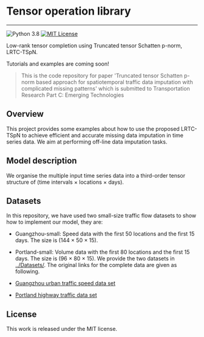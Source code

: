 # Tensor operation library
--------------
![Python 3.8](https://img.shields.io/badge/Python-3.8-blue.svg)
[![MIT License](https://img.shields.io/badge/license-MIT-green.svg)](https://opensource.org/licenses/MIT)

Low-rank tensor completion using Truncated tensor Schatten p-norm, LRTC-TSpN.

Tutorials and examples are coming soon!

> This is the code repository for paper 'Truncated tensor Schatten p-norm based approach for spatiotemporal traffic data
imputation with complicated missing patterns' which is submitted to Transportation Research Part C: Emerging Technologies

## Overview
This project provides some examples about how to use the proposed LRTC-TSpN to achieve efficient and accurate missing data imputation in time series data. We aim at performing off-line data imputation tasks.

## Model description
We organise the multiple input time series data into a third-order tensor structure of (time intervals × locations × days).

## Datasets
In this repository, we have used two small-size traffic flow datasets to show how to implement our model, they are:  
- Guangzhou-small: Speed data with the first 50 locations and the first 15 days. The size is (144 × 50 × 15).
- Portland-small: Volume data with the first 80 locations and the first 15 days. The size is (96 × 80 × 15).
We provide the two datasets in [../Datasets/](https://github.com/tongnie/tensorlib/tree/main/Datasets).
The original links for the complete data are given as following.

- [Guangzhou urban traffic speed data set](https://doi.org/10.5281/zenodo.1205228)
- [Portland highway traffic data set](https://portal.its.pdx.edu/home)


License
--------------

This work is released under the MIT license.
